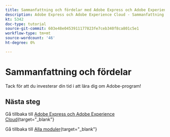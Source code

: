 ```yaml
---
title: Sammanfattning och fördelar med Adobe Express och Adobe Experience Cloud
description: Adobe Express och Adobe Experience Cloud - Sammanfattning
kt: 5342
doc-type: tutorial
source-git-commit: 603e48e0453911177823fe7ceb340f8ca801c5e1
workflow-type: tm+mt
source-wordcount: '46'
ht-degree: 0%

---
```


# Sammanfattning och fördelar

Tack för att du investerar din tid i att lära dig om Adobe-program!

## Nästa steg

Gå tillbaka till [Adobe Express och Adobe Experience Cloud](./express.md){target="_blank"}

Gå tillbaka till [Alla moduler](./../../../overview.md){target="_blank"}
